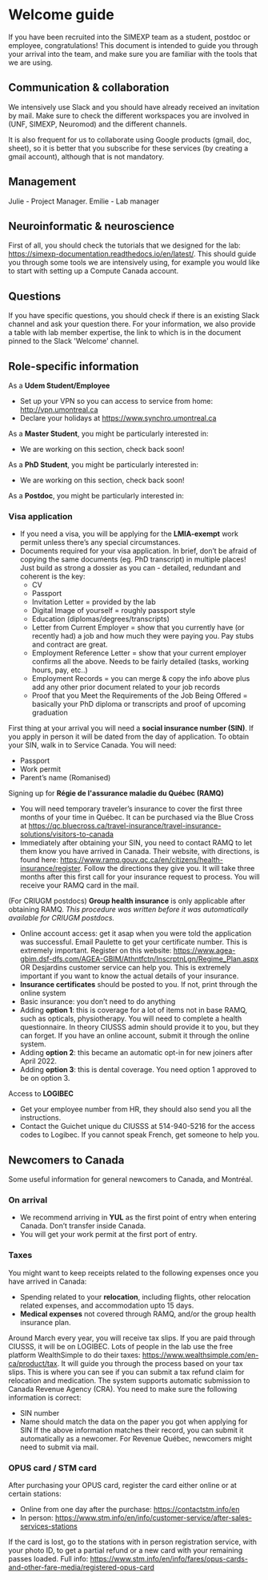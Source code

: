 # Welcome guide

If you have been recruited into the SIMEXP team as a student, postdoc or employee, congratulations! This document is intended to guide you through your arrival into the team, and make sure you are familiar with the tools that we are using.

## Communication & collaboration

We intensively use Slack and you should have already received an invitation by mail.
Make sure to check the different workspaces you are involved in (UNF, SIMEXP, Neuromod) and the different channels.

It is also frequent for us to collaborate using Google products (gmail, doc, sheet), so it is better that you subscribe for these services (by creating a gmail account), although that is not mandatory.

## Management

Julie - Project Manager.
Emilie - Lab manager

## Neuroinformatic & neuroscience

First of all, you should check the tutorials that we designed for the lab: https://simexp-documentation.readthedocs.io/en/latest/.
This should guide you through some tools we are intensively using, for example you would like to start with setting up a Compute Canada account.

## Questions

If you have specific questions, you should check if there is an existing Slack channel and ask your question there. For your information, we also provide a table with lab member expertise, the link to which is in the document pinned to the Slack 'Welcome' channel. <!--- I wasn't sure if we want the link to the expertise sheet public? --->

## Role-specific information

As a **Udem Student/Employee**

- Set up your VPN so you can access to service from home: http://vpn.umontreal.ca 
- Declare your holidays at https://www.synchro.umontreal.ca 

As a **Master Student**, you might be particularly interested in:

- We are working on this section, check back soon!

As a **PhD Student**, you might be particularly interested in:

- We are working on this section, check back soon!

As a **Postdoc**, you might be particularly interested in:

### Visa application

- If you need a visa, you will be applying for the **LMIA-exempt** work permit unless there’s any special circumstances.
- Documents required for your visa application. In brief, don’t be afraid of copying the same documents (eg. PhD transcript) in multiple places! Just build as strong a dossier as you can - detailed, redundant and coherent is the key:  
  - CV
  - Passport
  - Invitation Letter = provided by the lab
  - Digital Image of yourself = roughly passport style
  - Education (diplomas/degrees/transcripts)
  - Letter from Current Employer = show that you currently have (or recently had) a job and how much they were paying you. Pay stubs and contract are great. 
  - Employment Reference Letter = show that your current employer confirms all the above. Needs to be fairly detailed (tasks, working hours, pay, etc..)
  - Employment Records = you can merge & copy the info above plus add any other prior document related to your job records 
  - Proof that you Meet the Requirements of the Job Being Offered = basically your PhD diploma or transcripts and proof of upcoming graduation

First thing at your arrival you will need a **social insurance number (SIN)**. If you apply in person it will be dated from the day of application. To obtain your SIN, walk in to Service Canada. You will need:
- Passport
- Work permit
- Parent’s name (Romanised)

Signing up for **Régie de l'assurance maladie du Québec (RAMQ)**
- You will need temporary traveler’s insurance to cover the first three months of your time in Québec. It can be purchased via the Blue Cross at https://qc.bluecross.ca/travel-insurance/travel-insurance-solutions/visitors-to-canada 
- Immediately after obtaining your SIN, you need to contact RAMQ to let them know you have arrived in Canada. Their website, with directions, is found here: https://www.ramq.gouv.qc.ca/en/citizens/health-insurance/register. Follow the directions they give you. It will take three months after this first call for your insurance request to process. You will receive your RAMQ card in the mail.

<!--- I wonder if we should keep the group health insurance info just in the doc? I'm also not sure if this is up to date given postdocs
 are now automatically enrolled --->
(For CRIUGM postdocs) **Group health insurance** is only applicable after obtaining RAMQ. *This procedure was written before it was automatically available for CRIUGM postdocs.*
- Online account access: get it asap when you were told the application was successful. Email Paulette to get your certificate number. This is extremely important. Register on this website:
https://www.agea-gbim.dsf-dfs.com/AGEA-GBIM/Athntfctn/InscrptnLgn/Regime_Plan.aspx 
OR Desjardins customer service can help you.
This is extremely important if you want to know the actual details of your insurance.
- **Insurance certificates** should be posted to you. If not, print through the online system
- Basic insurance: you don’t need to do anything
- Adding **option 1**: this is coverage for a lot of items not in base RAMQ, such as opticals, physiotherapy. You will need to complete a health questionnaire. In theory CIUSSS admin should provide it to you, but they can forget. If you have an online account, submit it through the online system.
- Adding **option 2**: this became an automatic opt-in for new joiners after April 2022.
- Adding **option 3**: this is dental coverage. You need option 1 approved to be on option 3.

Access to **LOGIBEC**
- Get your employee number from HR, they should also send you all the instructions.
- Contact the Guichet unique du CIUSSS at 514-940-5216 for the access codes to Logibec. If you cannot speak French, get someone to help you.

## Newcomers to Canada

Some useful information for general newcomers to Canada, and Montréal.

### On arrival

- We recommend arriving in **YUL** as the first point of entry when entering Canada. Don’t transfer inside Canada.
- You will get your work permit at the first port of entry.

### Taxes

You might want to keep receipts related to the following expenses once you have arrived in Canada:
- Spending related to your **relocation**, including flights, other relocation related expenses, and accommodation upto 15 days.
- **Medical expenses** not covered through RAMQ, and/or the group health insurance plan.

Around March every year, you will receive tax slips. If you are paid through CIUSSS, it will be on LOGIBEC.
Lots of people in the lab use the free platform WealthSimple to do their taxes: https://www.wealthsimple.com/en-ca/product/tax. It will guide you through the process based on your tax slips. This is where you can see if you can submit a tax refund claim for relocation and medication. The system supports automatic submission to Canada Revenue Agency (CRA). You need to make sure the following information is correct:
- SIN number
- Name should match the data on the paper you got when applying for SIN
If the above information matches their record, you can submit it automatically as a newcomer. For Revenue Québec, newcomers might need to submit via mail.

### OPUS card / STM card

After purchasing your OPUS card, register the card either online or at certain stations:
- Online from one day after the purchase: https://contactstm.info/en 
- In person: https://www.stm.info/en/info/customer-service/after-sales-services-stations 

If the card is lost, go to the stations with in person registration service, with your photo ID, to get a partial refund or a new card with your remaining passes loaded.
Full info: https://www.stm.info/en/info/fares/opus-cards-and-other-fare-media/registered-opus-card 

<!--- Do we want the info about conference reimbursement on the website? --->








